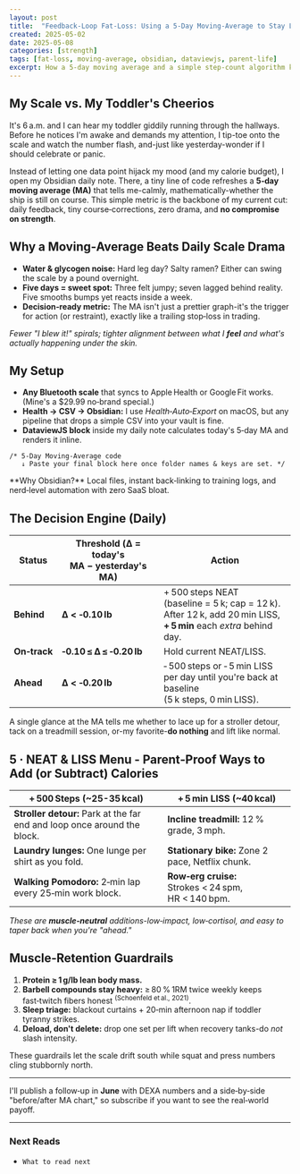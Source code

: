 ```yaml
---
layout: post
title:  "Feedback‑Loop Fat‑Loss: Using a 5‑Day Moving‑Average to Stay Lean and Strong"
created: 2025-05-02
date: 2025-05-08
categories: [strength]
tags: [fat‑loss, moving‑average, obsidian, dataviewjs, parent‑life]
excerpt: How a 5‑day moving average and a simple step‑count algorithm keep my cut on track-without sacrificing barbell numbers or toddler‑chasing energy.
---
```


## My Scale vs. My Toddler's Cheerios

It's 6 a.m. and I can hear my toddler giddily running through the hallways. Before he notices I'm awake and demands my attention, I tip-toe onto the scale and watch the number flash, and-just like yesterday-wonder if I should celebrate or panic.

Instead of letting one data point hijack my mood (and my calorie budget), I open my Obsidian daily note. There, a tiny line of code refreshes a **5‑day moving average (MA)** that tells me-calmly, mathematically-whether the ship is still on course. This simple metric is the backbone of my current cut: daily feedback, tiny course‑corrections, zero drama, and **no compromise on strength**.

## Why a Moving‑Average Beats Daily Scale Drama

* **Water & glycogen noise:** Hard leg day? Salty ramen? Either can swing the scale by a pound overnight.
* **Five days = sweet spot:** Three felt jumpy; seven lagged behind reality. Five smooths bumps yet reacts inside a week.
* **Decision‑ready metric:** The MA isn't just a prettier graph-it's the trigger for action (or restraint), exactly like a trailing stop‑loss in trading.

_Fewer "I blew it!" spirals; tighter alignment between what I **feel** and what's actually happening under the skin._

## My Setup

* **Any Bluetooth scale** that syncs to Apple Health or Google Fit works. (Mine's a $29.99 no‑brand special.)
* **Health → CSV → Obsidian:** I use *Health‑Auto‑Export* on macOS, but any pipeline that drops a simple CSV into your vault is fine.
* **DataviewJS block** inside my daily note calculates today's 5‑day MA and renders it inline.

```dataviewjs
/* 5‑Day Moving‑Average code
   ↓ Paste your final block here once folder names & keys are set. */
````

<aside markdown="1">
**Why Obsidian?** Local files, instant back‑linking to training logs, and nerd‑level automation with zero SaaS bloat.
</aside>

## The Decision Engine (Daily)

| Status       | Threshold (Δ = today's MA − yesterday's MA) | Action                                                                                                              |
| ------------ | ------------------------------------------- | ------------------------------------------------------------------------------------------------------------------- |
| **Behind**   | **Δ < ‑0.10 lb**                            | + 500 steps NEAT (baseline = 5 k; cap = 12 k).<br>After 12 k, add 20 min LISS, **+ 5 min** each *extra* behind day. |
| **On‑track** | **‑0.10 ≤ Δ ≤ ‑0.20 lb**                    | Hold current NEAT/LISS.                                                                                             |
| **Ahead**    | **Δ < ‑0.20 lb**                            | ‑ 500 steps or ‑ 5 min LISS per day until you're back at baseline (5 k steps, 0 min LISS).                          |

A single glance at the MA tells me whether to lace up for a stroller detour, tack on a treadmill session, or-my favorite-**do nothing** and lift like normal.

## 5 · NEAT & LISS Menu - Parent‑Proof Ways to Add (or Subtract) Calories

| + 500 Steps (\~25-35 kcal)                                               | + 5 min LISS (\~40 kcal)                            |
| ------------------------------------------------------------------------ | --------------------------------------------------- |
| **Stroller detour:** Park at the far end and loop once around the block. | **Incline treadmill:** 12 % grade, 3 mph.           |
| **Laundry lunges:** One lunge per shirt as you fold.                     | **Stationary bike:** Zone 2 pace, Netflix chunk.    |
| **Walking Pomodoro:** 2‑min lap every 25‑min work block.                 | **Row‑erg cruise:** Strokes < 24 spm, HR < 140 bpm. |

*These are **muscle‑neutral** additions-low‑impact, low‑cortisol, and easy to taper back when you're "ahead."*

## Muscle‑Retention Guardrails

1. **Protein ≥ 1 g/lb lean body mass.**
2. **Barbell compounds stay heavy:** ≥ 80 % 1RM twice weekly keeps fast‑twitch fibers honest <sup>(Schoenfeld et al., 2021)</sup>.
3. **Sleep triage:** blackout curtains + 20‑min afternoon nap if toddler tyranny strikes.
4. **Deload, don't delete:** drop one set per lift when recovery tanks-do *not* slash intensity.

These guardrails let the scale drift south while squat and press numbers cling stubbornly north.

---

I'll publish a follow‑up in **June** with DEXA numbers and a side‑by‑side "before/after MA chart," so subscribe if you want to see the real‑world payoff.

---

### Next Reads

- `What to read next`

